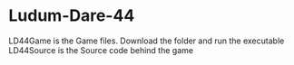 # Ludum-Dare-44
LD44Game is the Game files. Download the folder and run the executable
<br/>
LD44Source is the Source code behind the game
